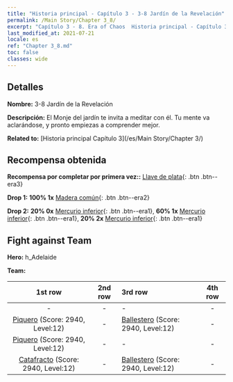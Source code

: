 ```yaml
---
title: "Historia principal - Capítulo 3 - 3-8 Jardín de la Revelación"
permalink: /Main Story/Chapter 3_8/
excerpt: "Capítulo 3 - 8. Era of Chaos  Historia principal - Capítulo 3_8. 3-8 Jardín de la Revelación"
last_modified_at: 2021-07-21
locale: es
ref: "Chapter 3_8.md"
toc: false
classes: wide
---
```


## Detalles

 **Nombre:** 3-8 Jardín de la Revelación

 **Descripción:** El Monje del jardín te invita a meditar con él. Tu mente va aclarándose, y pronto empiezas a comprender mejor.

 **Related to:** [Historia principal Capítulo 3](/es/Main Story/Chapter 3/)

## Recompensa obtenida

 **Recompensa por completar por primera vez::** [Llave de plata](/ItemsES/con_693/){: .btn .btn--era3}

 **Drop 1:** **100% 1x** [Madera común](/ItemsES/mat_7/){: .btn .btn--era2}

 **Drop 2:** **20% 0x** [Mercurio inferior](/ItemsES/mat_2/){: .btn .btn--era1}, **60% 1x** [Mercurio inferior](/ItemsES/mat_2/){: .btn .btn--era1}, **20% 2x** [Mercurio inferior](/ItemsES/mat_2/){: .btn .btn--era1}


## Fight against Team
 **Hero:** h_Adelaide

 **Team:**


  | 1st row | 2nd row | 3rd row | 4th row |
  |:----:|:----:|:----|:----:|
  | - | - | - | - |
  | [Piquero](/es/units/Pikeman/) (Score: 2940, Level:12)  | - | [Ballestero](/es/units/Marksman/) (Score: 2940, Level:12)  | - |
  | [Piquero](/es/units/Pikeman/) (Score: 2940, Level:12)  | - | - | - |
  | [Catafracto](/es/units/Cavalier/) (Score: 2940, Level:12)  | - | [Ballestero](/es/units/Marksman/) (Score: 2940, Level:12)  | - |


